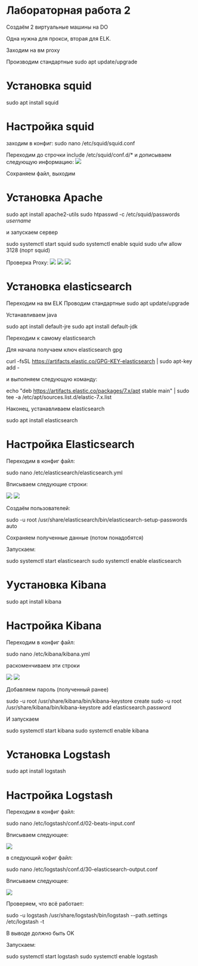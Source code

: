 # Лабораторная работа 2
Создаём 2 виртуальные машины на DO

Одна нужна для прокси, вторая для ELK.

Заходим на вм proxy

Производим стандартные sudo apt update/upgrade

# Установка squid

sudo apt install squid

# Настройка squid

заходим в конфиг:
sudo nano /etc/squid/squid.conf

Переходим до строчки include /etc/squid/conf.d/*
и дописываем следующую информацию:
![](screens/1.png)

Сохраняем файл, выходим

# Установка Apache

sudo apt install apache2-utils
sudo htpasswd -c /etc/squid/passwords *username*

и запускаем сервер

sudo systemctl start squid
sudo systemctl enable squid
sudo ufw allow 3128 (порт squid)

Проверка Proxy:
![](screens/2.png)
![](screens/3.png)
![](screens/4.png)


# Установка elasticsearch

Переходим на вм ELK
Проводим стандартные sudo apt update/upgrade

Устанавливаем java

sudo apt install default-jre
sudo apt install default-jdk

Переходим к самому elasticsearch

Для начала получаем ключ elasticsearch gpg

curl -fsSL https://artifacts.elastic.co/GPG-KEY-elasticsearch | sudo apt-key add -

и выполняем следующую команду:

echo "deb https://artifacts.elastic.co/packages/7.x/apt stable main" | sudo tee -a /etc/apt/sources.list.d/elastic-7.x.list

Наконец, устанавливаем elasticsearch

sudo apt install elasticsearch

# Настройка Elasticsearch

Переходим в конфиг файл:

sudo nano /etc/elasticsearch/elasticsearch.yml

Вписываем следующие строки:

![](screens/5.png)
![](screens/6.png)

Создаём пользователей:

sudo -u root /usr/share/elasticsearch/bin/elasticsearch-setup-passwords auto

Сохраняем полученные данные (потом понадобятся)

Запускаем:

sudo systemctl start elasticsearch
sudo systemctl enable elasticsearch

# Уустановка Kibana

sudo apt install kibana

# Настройка Kibana

Переходим в конфиг файл:

sudo nano /etc/kibana/kibana.yml

раскоменчиваем эти строки 

![](screens/7.png)
![](screens/8.png)

Добавляем пароль (полученный ранее)

sudo -u root /usr/share/kibana/bin/kibana-keystore create
sudo -u root /usr/share/kibana/bin/kibana-keystore add elasticsearch.password

И запускаем 

sudo systemctl start kibana
sudo systemctl enable kibana

# Установка Logstash

sudo apt install logstash

# Настройка Logstash

Переходим в конфиг файл:

sudo nano /etc/logstash/conf.d/02-beats-input.conf

Вписываем следующее:

![](screens/9.png)

в следующий кофиг файл:

sudo nano /etc/logstash/conf.d/30-elasticsearch-output.conf

Вписываем следующее:

![](screens/10.png)

Проверяем, что всё работает:

sudo -u logstash /usr/share/logstash/bin/logstash --path.settings /etc/logstash -t

В выводе должно быть OK

Запускаем:

sudo systemctl start logstash
sudo systemctl enable logstash

